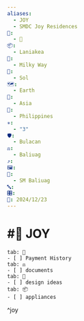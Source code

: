 ```yaml
---
aliases:
  - JOY
  - SMDC Joy Residences
📁:
  - 📍
📦:
  - Laniakea
💱:
  - Milky Way
🔀:
  - Sol
🗺️:
  - Earth
🎨:
  - Asia
🏁:
  - Philippines
✳️:
  - "3"
🛡️:
  - Bulacan
⚖️:
  - Baliuag
⤴️: 
🖼️: 
📍:
  - SM Baliuag
🔤: 
🎛️: 
📅: 2024/12/23
---
```

# #📍 JOY

```tabs
tab: 💱
- [ ] Payment History
tab: ⚖️
- [ ] documents
tab: 🎨
- [ ] design ideas
tab: 📦
- [ ] appliances
```

^joy
